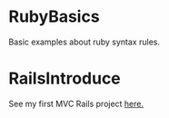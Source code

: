 # RubyBasics
Basic examples about ruby syntax rules.

# RailsIntroduce
See my first MVC Rails project [here.](https://github.com/fswair/RailsIntroduce)
